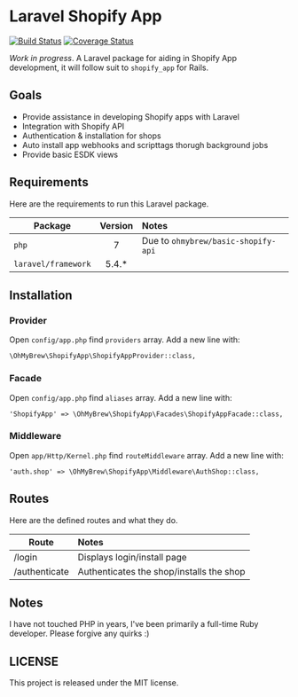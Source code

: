 # Laravel Shopify App

[![Build Status](https://secure.travis-ci.org/ohmybrew/laravel-shopify.png?branch=master)](http://travis-ci.org/ohmybrew/laravel-shopify)
[![Coverage Status](https://coveralls.io/repos/github/ohmybrew/laravel-shopify/badge.svg?branch=master)](https://coveralls.io/github/ohmybrew/laravel-shopify?branch=master)

*Work in progress*. A Laravel package for aiding in Shopify App development, it will follow suit to `shopify_app` for Rails.

## Goals

+ Provide assistance in developing Shopify apps with Laravel
+ Integration with Shopify API
+ Authentication & installation for shops
+ Auto install app webhooks and scripttags thorugh background jobs
+ Provide basic ESDK views

## Requirements

Here are the requirements to run this Laravel package.

| Package                | Version   | Notes                                    |
| ---------------------- |:---------:|:---------------------------------------- |
| `php`                  | 7         | Due to `ohmybrew/basic-shopify-api`      |
| `laravel/framework`    | 5.4.*     |                                          |

## Installation

### Provider

Open `config/app.php` find `providers` array. Add a new line with:

`\OhMyBrew\ShopifyApp\ShopifyAppProvider::class,`

### Facade

Open `config/app.php` find `aliases` array. Add a new line with:

`'ShopifyApp' => \OhMyBrew\ShopifyApp\Facades\ShopifyAppFacade::class,`

### Middleware

Open `app/Http/Kernel.php` find `routeMiddleware` array. Add a new line with:

`'auth.shop' => \OhMyBrew\ShopifyApp\Middleware\AuthShop::class,`

## Routes

Here are the defined routes and what they do.

| Route                | Notes                                    |
| -------------------- |:---------------------------------------- |
| /login               | Displays login/install page              |
| /authenticate        | Authenticates the shop/installs the shop |

## Notes

I have not touched PHP in years, I've been primarily a full-time Ruby developer. Please forgive any quirks :)

## LICENSE

This project is released under the MIT license.